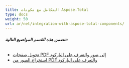 ```yaml
---
title: التكامل مع مكونات Aspose.Total
type: docs
weight: 50
url: ar/net/integration-with-aspose-total-components/
---
```


###### **تتضمن هذه القسم المواضيع التالية:**
- [تحويل صفحات PDF إلى صور والتعرف على الباركود](/pdf/net/convert-pdf-pages-to-images-and-recognize-barcodes/)
- [استخراج الصور من PDF والتعرف على الباركود](/pdf/net/extract-images-from-pdf-and-recognize-barcodes/)
